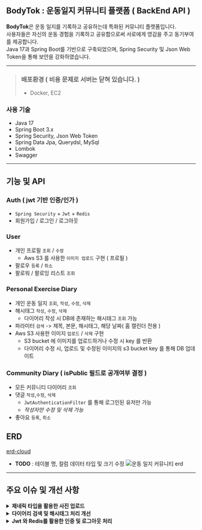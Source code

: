 ## BodyTok : 운동일지 커뮤니티 플랫폼 ( BackEnd API )
**BodyTok**은 운동 일지를 기록하고 공유하는데 특화된 커뮤니티 플랫폼입니다.
<br>사용자들은 자신의 운동 경험을 기록하고 공유함으로써 서로에게 영감을 주고 동기부여를 제공합니다.
<br>Java 17과 Spring Boot를 기반으로 구축되었으며, Spring Security 및 Json Web Token을 통해 보안을 강화하였습니다.

---
> ### 배포환경 ( 비용 문제로 서버는 닫혀 있습니다. )
> - Docker, EC2

### 사용 기술
- Java 17
- Spring Boot 3.x
- Spring Security, Json Web Token
- Spring Data Jpa, Querydsl, MySql
- Lombok
- Swagger

---

## 기능 및 API

### Auth ( jwt 기반 인증/인가 )
- `Spring Security` + `Jwt` + `Redis`
- 회원가입 / 로그인 / 로그아웃

### User
- 개인 프로필 `조회` / `수정`
  - Aws S3 를 사용한 `이미지 업로드` 구현 ( 프로필 ) 
- 팔로우 `등록` / `취소`
- 팔로워 / 팔로잉 리스트 `조회`

### Personal Exercise Diary
- 개인 운동 일지 `조회`, `작성`, `수정`, `삭제`
- 해시태그 `작성`, `수정`, `삭제`
  - 다이어리 작성 시 DB에 존재하는 해시태그 `조회` 가능
- 파라미터 `검색` -> 제목, 본문, 해시태그, 해당 날짜( 홈 캘린더 전용 )
- Aws S3 사용한 이미지 `업로드` / `삭제` 구현
  - S3 bucket 에 이미지를 업로드하거나 수정 시 key 를 반환
  - 다이어리 수정 시, 업로드 및 수정된 이미지의 s3 bucket key 를 통해 DB 업데이트

### Community Diary ( isPublic 필드로 공개여부 결정 )
- 모든 커뮤니티 다이어리 `조회`
- 댓글 `작성`,`수정`, `삭제`
  - `JwtAuthenticationFilter` 를 통해 로그인된 유저만 가능
  - *작성자만 수정 및 삭제 가능*
- 좋아요 `등록`, `취소`

## ERD
[erd-cloud](https://www.erdcloud.com/d/GWegJBjXxGEt2erZm)
- **TODO** : 테이블 명, 컬럼 데이터 타입 및 크기 수정
![운동 일지 커뮤니티 erd](https://github.com/gajchaewon/health-diary-back/assets/74637926/69ec6937-9ec6-41a6-b101-95f9f9d6966d)

---

## 주요 이슈 및 개선 사항

<details>
<summary><strong>제네릭 타입을 활용한 사진 업로드</strong></summary>

- 각 이미지 타입의 책임을 독립적으로 관리 : 유지보수성 향상
- 타입별 이미지 업로드를 통합 : 재사용성과 일관성이 보장.
- **개선 가능성**
  - 단일 업로드 메서드로 통합되어 있으나, 추가 이미지 타입이나 타입별 비즈니스 로직이 필요할 경우, 확장성이 제한됨.
  - 만약 특정 이미지 타입별로 업로드 시 사전·사후 처리가 필요하거나, 다른 저장소 혹은 설정을 활용해야 한다면, 업로드 로직에 대한 추상화를 통한 다형성 적용이 필요할 수 있음.

</details>

<details>
<summary><strong>다이어리 검색 및 해시태그 처리 개선</strong></summary>

- QueryDsl 활용한 동적 검색 조건 처리 : 코드의 확장성과 유지보수성 향상
- 선택적 테이블 JOIN : 불필요한 JOIN을 방지하고, 필요 시에만 사용하여 성능 최적화를 꾀함.
- **개선 가능성**
  - 여러 검색 조건 병합 : 여러 조건을 동시에 처리할 수 있는 구조로 개선하여 복잡한 쿼리도 적용하도록 개선 여지가 있음.
  - 쿼리 성능 최적화 : 인덱싱이나 쿼리 최적화를 적용. 특히, 텍스트 검색 방식에서 성능 이슈를 고려한 인덱스나 풀 텍스트 검색을 활용할 수 있습니다.

</details>

<details>
<summary><strong>Jwt 와 Redis를 활용한 인증 및 로그아웃 처리</strong></summary>

- 성능 최적화 : Redis 캐싱을 통해 유저 정보 조회 시 DB 부하를 줄이고 응답 시간 단축.
- 보안성 강화 : 로그아웃 시 Redis에 블랙리스트 토큰을 저장하여, 해당 토큰을 더 이상 사용할 수 없도록 처리, 세션 하이재킹 방지.

</details>
